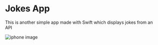 # Jokes App
This is another simple app made with Swift which displays jokes from an API

![iphone image](https://github.com/angelina-tsuboi/Jokes_App/blob/main/Realistic%20Gold.png)
